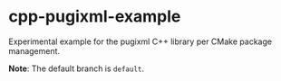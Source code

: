 # cpp-pugixml-example
Experimental example for the pugixml C++ library per CMake package management.

**Note**: The default branch is `default`.
